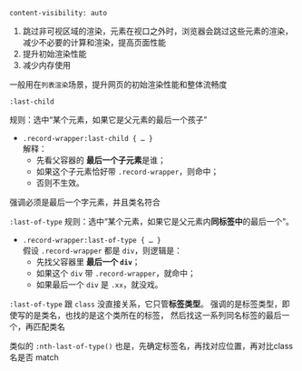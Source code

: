 
`content-visibility: auto`

1. 跳过非可视区域的渲染，元素在视口之外时，浏览器会跳过这些元素的渲染，减少不必要的计算和渲染，提高页面性能
2. 提升初始渲染性能
3. 减少内存使用

一般用在`列表渲染`场景，提升网页的初始渲染性能和整体流畅度


`:last-child`

规则：选中“某个元素，如果它是父元素的最后一个孩子”
- `.record-wrapper:last-child { … }`  
    解释：
    - 先看父容器的 **最后一个子元素**是谁；
    - 如果这个子元素恰好带 `.record-wrapper`，则命中；
    - 否则不生效。

强调必须是最后一个字元素，并且类名符合

`:last-of-type`
规则：选中“某个元素，如果它是父元素内**同标签中**的最后一个”。

- `.record-wrapper:last-of-type { … }`  
    假设 `.record-wrapper` 都是 `div`，则逻辑是：
    - 先找父容器里 **最后一个 `div`**；
    - 如果这个 `div` 带 `.record-wrapper`，就命中；
    - 如果最后一个 `div` 是 `.xx`，就没戏。
        

`:last-of-type` 跟 `class` 没直接关系，它只管**标签类型**。
强调的是标签类型，即使写的是类名，也找的是这个类所在的标签，
然后找这一系列同名标签的最后一个，再匹配类名

类似的 `:nth-last-of-type()` 也是，先确定标签名，再找对应位置，再对比class名是否
match



